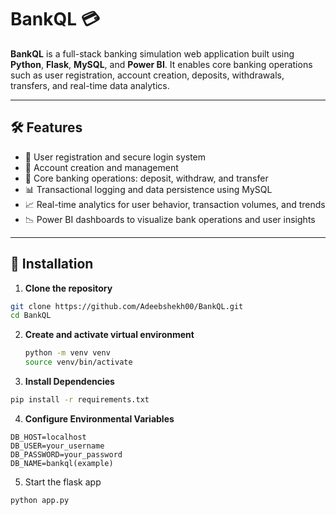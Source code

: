 # BankQL 💳

**BankQL** is a full-stack banking simulation web application built using **Python**, **Flask**, **MySQL**, and **Power BI**. It enables core banking operations such as user registration, account creation, deposits, withdrawals, transfers, and real-time data analytics.

---

## 🛠️ Features

- 🔐 User registration and secure login system  
- 🏦 Account creation and management  
- 💸 Core banking operations: deposit, withdraw, and transfer  
- 📊 Transactional logging and data persistence using MySQL  
- 📈 Real-time analytics for user behavior, transaction volumes, and trends  
- 📉 Power BI dashboards to visualize bank operations and user insights  

---

## 🔧 Installation

1. **Clone the repository**  
```bash
git clone https://github.com/Adeebshekh00/BankQL.git
cd BankQL
```
2. **Create and activate virtual environment**
   ```bash
   python -m venv venv
   source venv/bin/activate
   ```
3. **Install Dependencies**
```bash
pip install -r requirements.txt
```
4. **Configure Environmental Variables**
```.env file
DB_HOST=localhost
DB_USER=your_username
DB_PASSWORD=your_password
DB_NAME=bankql(example)
```
5. Start the flask app
```bash
python app.py
``` 



